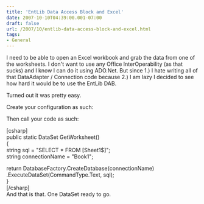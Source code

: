 ```yaml
---
title: 'EntLib Data Access Block and Excel'
date: 2007-10-10T04:39:00.001-07:00
draft: false
url: /2007/10/entlib-data-access-block-and-excel.html
tags: 
- General
---
```


I need to be able to open an Excel workbook and grab the data from one of the worksheets. I don't want to use any Office InterOperability (as that sucks) and I know I can do it using ADO.Net. But since 1.) I hate writing all of that DataAdapter / Connection code because 2.) I am lazy I decided to see how hard it would be to use the EntLib DAB.  
  
Turned out it was pretty easy.  
  
Create your configuration as such:  
  
Then call your code as such:  
  
\[csharp\]  
public static DataSet GetWorksheet()  
{  
string sql = "SELECT \* FROM \[Sheet1$\]";  
string connectionName = "Book1";  
  
return DatabaseFactory.CreateDatabase(connectionName)  
.ExecuteDataSet(CommandType.Text, sql);  
}  
\[/csharp\]  
And that is that. One DataSet ready to go.